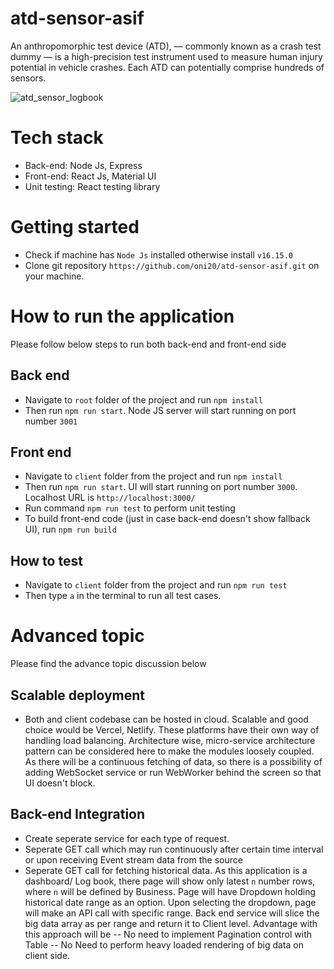 # atd-sensor-asif

An anthropomorphic test device (ATD), — commonly known as a crash test dummy — is a high-precision test instrument used to measure human injury potential in vehicle crashes. Each ATD can potentially comprise hundreds of sensors.

![atd_sensor_logbook](https://user-images.githubusercontent.com/12027644/212394705-7ac22783-fef0-45dc-a858-831403241e64.png)

# Tech stack
- Back-end: Node Js, Express
- Front-end: React Js, Material UI
- Unit testing: React testing library

# Getting started
- Check if machine has `Node Js` installed otherwise install `v16.15.0`
- Clone git repository `https://github.com/oni20/atd-sensor-asif.git` on your machine.

# How to run the application
Please follow below steps to run both back-end and front-end side

## Back end
- Navigate to `root` folder of the project and run `npm install`
- Then run `npm run start`. Node JS server will start running on port number `3001`

## Front end
- Navigate to `client` folder from the project and run `npm install`
- Then run `npm run start`. UI will start running on port number `3000`. Localhost URL is `http://localhost:3000/`
- Run command `npm run test` to perform unit testing
- To build front-end code (just in case back-end doesn't show fallback UI), run `npm run build`

## How to test
- Navigate to `client` folder from the project and run `npm run test`
- Then type `a` in the terminal to run all test cases.

# Advanced topic
Please find the advance topic discussion below

## Scalable deployment
- Both and client codebase can be hosted in cloud. Scalable and good choice would be Vercel, Netlify. These platforms have their own way of handling load balancing. Architecture wise, micro-service architecture pattern can be considered here to make the modules loosely coupled. As there will be a continuous fetching of data, so there is a possibility of adding WebSocket service or run WebWorker behind the screen so that UI doesn't block.

## Back-end Integration
- Create seperate service for each type of request.
- Seperate GET call which may run continuously after certain time interval or upon receiving Event stream data from the source
- Seperate GET call for fetching historical data. As this application is a dashboard/ Log book, there page will show only latest `n` number rows, where `n` will be defined by Business. Page will have Dropdown holding historical date range as an option. Upon selecting the dropdown, page will make an API call with specific range. Back end service will slice the big data array as per range and return it to Client level. Advantage with this approach will be
-- No need to implement Pagination control with Table
-- No Need to perform heavy loaded rendering of big data on client side.
